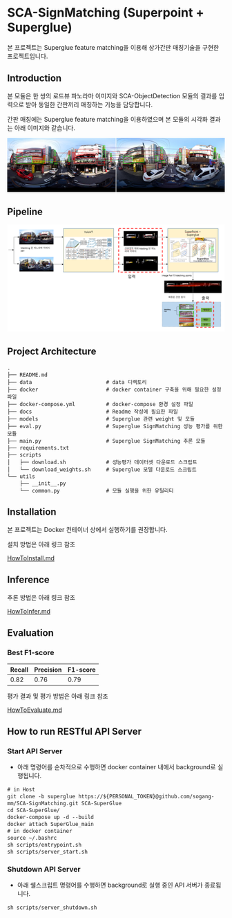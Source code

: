 # SCA-SignMatching (Superpoint + Superglue)
본 프로젝트는 Superglue feature matching을 이용해 상가간판 매칭기술을 구현한 프로젝트입니다.

## Introduction
본 모듈은 한 쌍의 로드뷰 파노라마 이미지와 SCA-ObjectDetection 모듈의 결과를 입력으로 받아 동일한 간판끼리 매칭하는 기능을 담당합니다.

간판 매칭에는 Superglue feature matching을 이용하였으며 본 모듈의 시각화 결과는 아래 이미지와 같습니다.

![img.png](docs/images/img.png)
## Pipeline
![img.png](docs/images/pipeline.png)

## Project Architecture
```shell
.
├── README.md
├── data                        # data 디렉토리
├── docker                      # docker container 구축을 위해 필요한 설정파일
├── docker-compose.yml          # docker-compose 환경 설정 파일
├── docs                        # Readme 작성에 필요한 파일
├── models                      # Superglue 관련 weight 및 모듈
├── eval.py                     # Superglue SignMatching 성능 평가를 위한 모듈
├── main.py                     # Superglue SignMatching 추론 모듈
├── requirements.txt            
├── scripts      
│   ├── download.sh             # 성능평가 데이터셋 다운로드 스크립트        
│   └── download_weights.sh     # Superglue 모델 다운로드 스크립트         
└── utils
    ├── __init__.py
    └── common.py               # 모듈 실행을 위한 유틸리티

```


## Installation
본 프로젝트는 Docker 컨테이너 상에서 실행하기를 권장합니다.

설치 방법은 아래 링크 참조

[HowToInstall.md](https://github.com/sogang-mm/SCA-SignMatching/tree/superglue/docs/HowToInstall.md)

## Inference
추론 방법은 아래 링크 참조

[HowToInfer.md](https://github.com/sogang-mm/SCA-SignMatching/tree/superglue/docs/HowToInfer.md)

## Evaluation
### Best F1-score
| Recall   | Precision | F1-score |
|----------|-----------|----------|
| 0.82     | 0.76      | 0.79     |

평가 결과 및 평가 방법은 아래 링크 참조

[HowToEvaluate.md](https://github.com/sogang-mm/SCA-SignMatching/tree/superglue/docs/HowToEvaluate.md)

## How to run RESTful API Server
### Start API Server
* 아래 명령어를 순차적으로 수행하면 docker container 내에서 background로 실행됩니다.
```shell
# in Host
git clone -b superglue https://${PERSONAL_TOKEN}@github.com/sogang-mm/SCA-SignMatching.git SCA-SuperGlue
cd SCA-SuperGlue/
docker-compose up -d --build
docker attach SuperGlue_main
# in docker container
source ~/.bashrc
sh scripts/entrypoint.sh 
sh scripts/server_start.sh
```
### Shutdown API Server
* 아래 쉘스크립트 명령어를 수행하면 background로 실행 중인 API 서버가 종료됩니다.
```shell
sh scripts/server_shutdown.sh
```